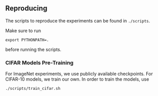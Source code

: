 ## Reproducing

The scripts to reproduce the experiments can be found in `./scripts`.

Make sure to run
```
export PYTHONPATH=.
```
before running the scripts.


### CIFAR Models Pre-Training

For ImageNet experiments, we use publicly available checkpoints. For CIFAR-10 models, we train our own. In order to train the models, use
```
./scripts/train_cifar.sh
```
